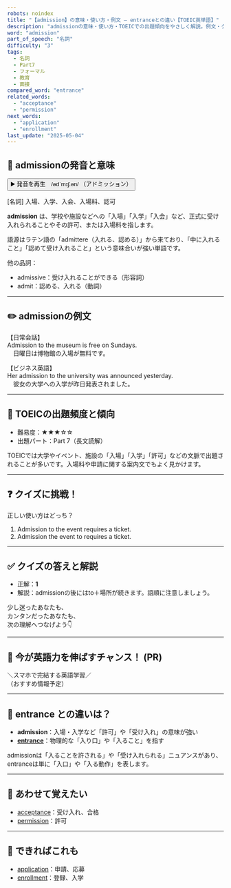 ```yaml
---
robots: noindex
title: "【admission】の意味・使い方・例文 ― entranceとの違い【TOEIC英単語】"
description: "admissionの意味・使い方・TOEICでの出題傾向をやさしく解説。例文・クイズ付きでentranceとの違いもわかりやすく学べます。"
word: "admission"
part_of_speech: "名詞"
difficulty: "3"
tags:
  - 名詞
  - Part7
  - フォーマル
  - 教育
  - 面接
compared_word: "entrance"
related_words:
  - "acceptance"
  - "permission"
next_words:
  - "application"
  - "enrollment"
last_update: "2025-05-04"
---
```


## 🔰 admissionの発音と意味

<button class="play-audio" onclick="playTTS('admission')">
  <span class="play-audio-main">
    ▶️ 発音を再生　/ədˈmɪʃ.ən/
  </span>
  <span class="play-audio-sub">
    （アドミッション）
  </span>
</button>

[名詞] 入場、入学、入会、入場料、認可

**admission** は、学校や施設などへの「入場」「入学」「入会」など、正式に受け入れられることやその許可、または入場料を指します。

語源はラテン語の「admittere（入れる、認める）」から来ており、「中に入れること」「認めて受け入れること」という意味合いが強い単語です。

他の品詞：  
- admissive：受け入れることができる（形容詞）
- admit：認める、入れる（動詞）

---

## ✏️ admissionの例文

【日常会話】  
Admission to the museum is free on Sundays.  
　日曜日は博物館の入場が無料です。

【ビジネス英語】  
Her admission to the university was announced yesterday.  
　彼女の大学への入学が昨日発表されました。

---

## 🎯 TOEICの出題頻度と傾向

- 難易度：★★★☆☆
- 出題パート：Part 7（長文読解）

TOEICでは大学やイベント、施設の「入場」「入学」「許可」などの文脈で出題されることが多いです。入場料や申請に関する案内文でもよく見かけます。

---

## ❓ クイズに挑戦！

正しい使い方はどっち？

1. Admission to the event requires a ticket.  
2. Admission the event to requires a ticket.

---

## ✅ クイズの答えと解説

- 正解：**1**
- 解説：admissionの後にはto＋場所が続きます。語順に注意しましょう。

少し迷ったあなたも、  
カンタンだったあなたも、  
次の理解へつなげよう👇️

---

## 🚀 今が英語力を伸ばすチャンス！ (PR)

<div class="info-center">
＼スマホで完結する英語学習／<br>  
（おすすめ情報予定）
</div>

---

## 🤔  entrance との違いは？

- **admission**：入場・入学など「許可」や「受け入れ」の意味が強い
- **[entrance](/entrance)**：物理的な「入り口」や「入ること」を指す

admissionは「入ることを許される」や「受け入れられる」ニュアンスがあり、entranceは単に「入口」や「入る動作」を表します。

---

## 🧩 あわせて覚えたい

- [acceptance](/acceptance)：受け入れ、合格
- [permission](/permission)：許可

---

## 📖 できればこれも

- [application](/application)：申請、応募
- [enrollment](/enrollment)：登録、入学

<!-- cvid: aid34_bid47 -->
